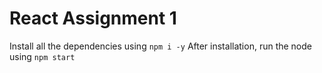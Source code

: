 # React Assignment 1

Install all the dependencies using `npm i -y`
After installation, run the node using `npm start`
